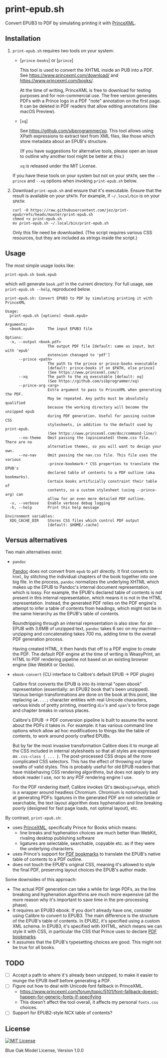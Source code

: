 # print-epub.sh

Convert EPUB3 to PDF by simulating printing it with [PrinceXML].

## Installation

1.  `print-epub.sh` requires two tools on your system:

    - [`prince-books`] or [`prince`]

      This tool is used to convert the XHTML inside an PUB into a PDF. See
      <https://www.princexml.com/download/> and
      <https://www.princexml.com/books/>.

      At the time of writing, PrinceXML is free to download for testing purposes
      and for non-commercial use. The free version generates PDFs with a Prince
      logo in a PDF "note" annotation on the first page. It can be deleted in
      PDF readers that allow editing annotations (like macOS Preview).

    - [`xq`]

      See <https://github.com/sibprogrammer/xq>. This tool allows using XPath
      expressions to extract text from XML files, like those which store
      metadata about an EPUB's structure.

      (If you have suggestions for alternative tools, please open an issue to
      outline why another tool might be better at this.)

      `xq` is released under the MIT License.

    If you have these tools on your system but not on your `$PATH`, see the
    `--prince` and `--xq` options when invoking `print-epub.sh` below.

2.  Download `print-epub.sh` and ensure that it's executable. Ensure that the
    result is available on your `$PATH`. For example, if `~/.local/bin` is on
    your `$PATH`:

    ```
    curl -O https://raw.githubusercontent.com/jez/print-epub/refs/heads/master/print-epub.sh
    chmod +x print-epub.sh
    mv print-epub.sh ~/.local/bin/print-epub.sh
    ```

    Only this file need be downloaded. (The script requires various CSS
    resources, but they are included as strings inside the script.)

## Usage

The most simple usage looks like:

```
print-epub.sh book.epub
```

which will generate `book.pdf` in the current directory. For full usage, see
`print-epub.sh --help`, reproduced below.

```
print-epub.sh: Convert EPUB3 to PDF by simulating printing it with PrinceXML

Usage:
  print-epub.sh [options] <book.epub>

Arguments:
  <book.epub>      The input EPUB3 file

Options:
  -o, --output <book.pdf>
                   The output PDF file [default: same as input, but with 'epub'
                   extension chanaged to 'pdf']
      --prince <path>
                   The path to the prince or prince-books executable
                   [default: prince-books if on $PATH, else prince]
                   (See https://www.princexml.com/)
      --xq         The path to the xq executable [default: xq]
                   (See https://github.com/sibprogrammer/xq)
      --prince-arg <arg>
                   Extra argument to pass to PrinceXML when generating the PDF.
                   May be repeated. Any paths must be absolutely qualified
                   because the working directory will become the unzipped epub
                   during PDF generation. Useful for passing custom CSS
                   stylesheets, in addition to the default used by print-epub.
                   (See https://www.princexml.com/doc/command-line/)
      --no-theme   Omit passing the (opinionated) theme.css file. There are no
                   alternative themes, so you will want to design your own.
      --no-nav     Omit passing the nav.css file. This file uses the various
                   -prince-bookmark-* CSS properties to translate the EPUB's
                   declared table of contents to a PDF outline (aka bookmarks).
                   Certain books artificially constraint their table of
                   contents, so a custom stylesheet (using --prince-arg) can
                   allow for an even more detailed PDF outline.
  -v, --verbose    Enable verbose debug logging
  -h, --help       Print this help message

Environment variables:
  XDG_CACHE_DIR    Stores CSS files which control PDF output
                   [default: $HOME/.cache]
```

## Versus alternatives

Two main alternatives exist:

- `pandoc`

  [Pandoc] does not convert from `epub` to `pdf` directly. It first converts to
  `html`, by stitching the individual chapters of the book together into one big
  file. In the process, `pandoc` normalizes the underlying XHTML which makes
  up the EPUB to Pandoc's internal document representation, which is lossy. For
  example, the EPUB's declared table of contents is not present in this internal
  representation, which means it is not in the HTML representation. Instead, the
  generated PDF relies on the PDF engine's attempt to infer a table of contents
  from headings, which might not be in the same hierarchy as the EPUB's table of
  contents.

  Roundtripping through an internal representation is also slow: for an EPUB
  with 3.6MB of unzipped text, `pandoc` takes 6 sec on my machine—unzipping and
  concatenating takes 700 ms, adding time to the overall PDF generation
  process.

  Having created HTML, it then hands that off to a PDF engine to create the PDF.
  The default PDF engine at the time of writing is WeasyPrint, an HTML to PDF
  rendering pipeline not based on an existing browser engine (like WebKit or
  Gecko).

- `ebook-convert` (CLI interface to Calibre's default EPUB → PDF plugin)

  Calibre first converts the EPUB is into its internal "open ebook"
  representation (essentially: an EPUB2 book that's been unzipped). Various
  benign transformations are done on the book at this point, like replacing
  `&#....;` character entities with real Unicode characters, various kinds of
  pretty printing, inserting `div`'s and `span`'s to force page and chapter
  breaks in various places.

  Calibre's EPUB → PDF conversion pipeline is built to assume the worst about
  the PDFs it takes in. For example: it has various command line options which
  allow ad hoc modifications to things like the table of contents, to work
  around poorly crafted EPUBs.

  But by far the most invasive transformation Calibre does it to munge all the
  CSS included in internal stylesheets so that all styles are expressed as
  `.css-class { ... }`. The post-processed CSS drops all the more complicated
  CSS selectors. This has the effect of throwing out large swaths of valid
  styles. This is probably useful for old EPUB readers that have misbehaving CSS
  rendering algorithms, but does not apply to any ebook reader I use, nor to any
  PDF rendering engine I use.

  For the PDF rendering itself, Calibre invokes Qt's `QWebEnginePage`, which is
  a wrapper around headless Chromium. Chromium is notoriously bad at generating
  PDFs: ligatures in the generated PDF are not selectable or searchable, the
  text layout algorithm does hyphenation and line breaking poorly (designed for
  fast page loads, not optimal layout), etc.

By contrast, `print-epub.sh`:

- uses [PrinceXML], specifically Prince for Books which means:
  - line breaks and hyphenation choices are much better than WebKit, rivaling
    desktop publishing software
  - ligatures are selectable, searchable, copyable etc. as if they were the
    underlying characters.
- uses Prince's support for [PDF bookmarks] to translate the EPUB's native table
  of contents to a PDF outline.
- does not touch the EPUB's original CSS, meaning it's allowed to style the
  final PDF, preserving layout choices the EPUB's author made.

Some downsides of this approach:

- The actual PDF generation can take a while for large PDFs, as the line
  breaking and hyphenation algorithms are much more expensive (all the more
  reason why it's important to save time in the pre-processing phase).
- It requires an EPUB3 ebook. If you don't already have one, consider using
  Calibre to convert to EPUB3. The main difference is the structure of the
  EPUB's table of contents. In EPUB2, it's specified using a custom XML schema.
  In EPUB3, it's specified with XHTML, which means we can style it with CSS, in
  particular the CSS that Prince uses to declare [PDF bookmarks].
- It assumes that the EPUB's typesetting choices are good. This might not be
  true for all books.

## TODO

- [ ] Accept a path to where it's already been unzipped, to make it easier to
  munge the EPUB itself before generating a PDF.
- [ ] Figure out how to deal with Unicode font fallback in PrinceXML.
  - <https://www.princexml.com/forum/topic/5101/font-fallback-doesnt-happen-for-generic-fonts-if-specifying>
  - This doesn't affect the tool overall, it affects my personal `fonts.css`
    choices.
- [ ] Support for EPUB2-style NCX table of contents?

## License

[![MIT License](https://img.shields.io/badge/license-BlueOak-blue.svg)](https://jez.io/blueoak-license/)

Blue Oak Model License, Version 1.0.0

[Pandoc]: https://pandoc.org/
[PrinceXML]: https://www.princexml.com/
[PDF bookmarks]: https://www.princexml.com/doc/prince-output/#pdf-bookmarks
